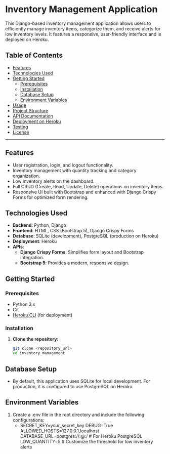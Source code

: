 # Inventory Management Application

This Django-based inventory management application allows users to efficiently manage inventory items, categorize them, and receive alerts for low inventory levels. It features a responsive, user-friendly interface and is deployed on Heroku.

## Table of Contents

- [Features](#features)
- [Technologies Used](#technologies-used)
- [Getting Started](#getting-started)
  - [Prerequisites](#prerequisites)
  - [Installation](#installation)
  - [Database Setup](#database-setup)
  - [Environment Variables](#environment-variables)
- [Usage](#usage)
- [Project Structure](#project-structure)
- [API Documentation](#api-documentation)
- [Deployment on Heroku](#deployment-on-heroku)
- [Testing](#testing)
- [License](#license)

---

## Features

- User registration, login, and logout functionality.
- Inventory management with quantity tracking and category organization.
- Low inventory alerts on the dashboard.
- Full CRUD (Create, Read, Update, Delete) operations on inventory items.
- Responsive UI built with Bootstrap and enhanced with Django Crispy Forms for optimized form rendering.

## Technologies Used

- **Backend**: Python, Django
- **Frontend**: HTML, CSS (Bootstrap 5), Django Crispy Forms
- **Database**: SQLite (development), PostgreSQL (production on Heroku)
- **Deployment**: Heroku
- **APIs**:
  - **Django Crispy Forms**: Simplifies form layout and Bootstrap integration.
  - **Bootstrap 5**: Provides a modern, responsive design.

## Getting Started

### Prerequisites

- Python 3.x
- Git
- [Heroku CLI](https://devcenter.heroku.com/articles/heroku-cli) (for deployment)

### Installation

1. **Clone the repository:**
   ```bash
   git clone <repository_url>
   cd inventory_management
## Database Setup
- By default, this application uses SQLite for local development. For production, it is configured to use PostgreSQL on Heroku.

## Environment Variables
1. Create a .env file in the root directory and include the following configurations:
   - SECRET_KEY=your_secret_key
DEBUG=True
ALLOWED_HOSTS=127.0.0.1,localhost
DATABASE_URL=postgres://<user>:<password>@<hostname>:<port>/<database>  # For Heroku PostgreSQL
LOW_QUANTITY=5  # Customize the threshold for low inventory alerts

